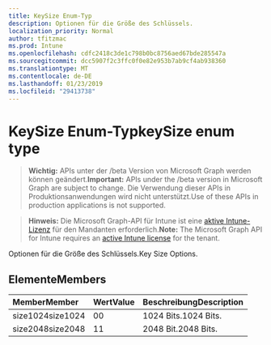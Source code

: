 ```yaml
---
title: KeySize Enum-Typ
description: Optionen für die Größe des Schlüssels.
localization_priority: Normal
author: tfitzmac
ms.prod: Intune
ms.openlocfilehash: cdfc2418c3de1c798b0bc8756aed67bde285547a
ms.sourcegitcommit: dcc5907f2c3ffc0f0e82e953b7ab9cf4ab938360
ms.translationtype: MT
ms.contentlocale: de-DE
ms.lasthandoff: 01/23/2019
ms.locfileid: "29413738"
---
```

# <a name="keysize-enum-type"></a><span data-ttu-id="7950b-103">KeySize Enum-Typ</span><span class="sxs-lookup"><span data-stu-id="7950b-103">keySize enum type</span></span>

> <span data-ttu-id="7950b-104">**Wichtig:** APIs unter der /beta Version von Microsoft Graph werden können geändert.</span><span class="sxs-lookup"><span data-stu-id="7950b-104">**Important:** APIs under the /beta version in Microsoft Graph are subject to change.</span></span> <span data-ttu-id="7950b-105">Die Verwendung dieser APIs in Produktionsanwendungen wird nicht unterstützt.</span><span class="sxs-lookup"><span data-stu-id="7950b-105">Use of these APIs in production applications is not supported.</span></span>

> <span data-ttu-id="7950b-106">**Hinweis:** Die Microsoft Graph-API für Intune ist eine [aktive Intune-Lizenz](https://go.microsoft.com/fwlink/?linkid=839381) für den Mandanten erforderlich.</span><span class="sxs-lookup"><span data-stu-id="7950b-106">**Note:** The Microsoft Graph API for Intune requires an [active Intune license](https://go.microsoft.com/fwlink/?linkid=839381) for the tenant.</span></span>

<span data-ttu-id="7950b-107">Optionen für die Größe des Schlüssels.</span><span class="sxs-lookup"><span data-stu-id="7950b-107">Key Size Options.</span></span>

## <a name="members"></a><span data-ttu-id="7950b-108">Elemente</span><span class="sxs-lookup"><span data-stu-id="7950b-108">Members</span></span>
|<span data-ttu-id="7950b-109">Member</span><span class="sxs-lookup"><span data-stu-id="7950b-109">Member</span></span>|<span data-ttu-id="7950b-110">Wert</span><span class="sxs-lookup"><span data-stu-id="7950b-110">Value</span></span>|<span data-ttu-id="7950b-111">Beschreibung</span><span class="sxs-lookup"><span data-stu-id="7950b-111">Description</span></span>|
|:---|:---|:---|
|<span data-ttu-id="7950b-112">size1024</span><span class="sxs-lookup"><span data-stu-id="7950b-112">size1024</span></span>|<span data-ttu-id="7950b-113">0</span><span class="sxs-lookup"><span data-stu-id="7950b-113">0</span></span>|<span data-ttu-id="7950b-114">1024 Bits.</span><span class="sxs-lookup"><span data-stu-id="7950b-114">1024 Bits.</span></span>|
|<span data-ttu-id="7950b-115">size2048</span><span class="sxs-lookup"><span data-stu-id="7950b-115">size2048</span></span>|<span data-ttu-id="7950b-116">1</span><span class="sxs-lookup"><span data-stu-id="7950b-116">1</span></span>|<span data-ttu-id="7950b-117">2048 Bit.</span><span class="sxs-lookup"><span data-stu-id="7950b-117">2048 Bits.</span></span>|




